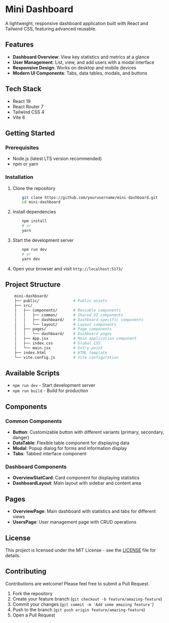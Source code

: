 # Mini Dashboard

A lightweight, responsive dashboard application built with React and Tailwind CSS, featuring advanced reusable.

## Features

- **Dashboard Overview**: View key statistics and metrics at a glance
- **User Management**: List, view, and add users with a modal interface
- **Responsive Design**: Works on desktop and mobile devices
- **Modern UI Components**: Tabs, data tables, modals, and buttons

## Tech Stack

- React 19
- React Router 7
- Tailwind CSS 4
- Vite 6

## Getting Started

### Prerequisites

- Node.js (latest LTS version recommended)
- npm or yarn

### Installation

1. Clone the repository

    ```bash
        git clone https://github.com/yourusername/mini-dashboard.git
        cd mini-dashboard
    ```

2. Install dependencies

    ```bash
        npm install
        # or
        yarn
    ```

3. Start the development server

    ```bash
        npm run dev
        # or
        yarn dev
    ```

4. Open your browser and visit `http://localhost:5173/`

## Project Structure

```bash
    mini-dashboard/
    ├── public/               # Public assets
    ├── src/
    │   ├── components/       # Reusable components
    │   │   ├── common/       # Shared UI components
    │   │   ├── dashboard/    # Dashboard-specific components
    │   │   └── layout/       # Layout components
    │   ├── pages/            # Page components
    │   │   └── dashboard/    # Dashboard pages
    │   ├── App.jsx           # Main application component
    │   ├── index.css         # Global CSS
    │   └── main.jsx          # Entry point
    ├── index.html            # HTML template
    └── vite.config.js        # Vite configuration
```

## Available Scripts

- `npm run dev` - Start development server
- `npm run build` - Build for production

## Components

### Common Components

- **Button**: Customizable button with different variants (primary, secondary, danger)
- **DataTable**: Flexible table component for displaying data
- **Modal**: Popup dialog for forms and information display
- **Tabs**: Tabbed interface component

### Dashboard Components

- **OverviewStatCard**: Card component for displaying statistics
- **DashboardLayout**: Main layout with sidebar and content area

## Pages

- **OverviewPage**: Main dashboard with statistics and tabs for different views
- **UsersPage**: User management page with CRUD operations

## License

This project is licensed under the MIT License - see the [LICENSE](LICENSE) file for details.

## Contributing

Contributions are welcome! Please feel free to submit a Pull Request.

1. Fork the repository
2. Create your feature branch (`git checkout -b feature/amazing-feature`)
3. Commit your changes (`git commit -m 'Add some amazing feature'`)
4. Push to the branch (`git push origin feature/amazing-feature`)
5. Open a Pull Request
